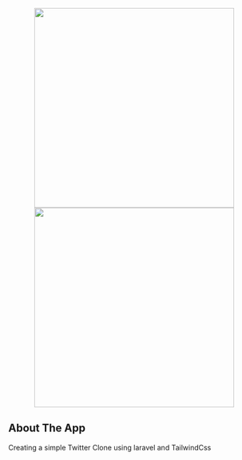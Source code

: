 <p align="center">
    <img src="https://res.cloudinary.com/dtfbvvkyp/image/upload/v1566331377/laravel-logolockup-cmyk-red.svg" width="400">
    <img src="https://upload.wikimedia.org/wikipedia/fr/thumb/c/c8/Twitter_Bird.svg/1200px-Twitter_Bird.svg.png" width="400">
</p>

## About The App
Creating a simple Twitter Clone using laravel and TailwindCss
